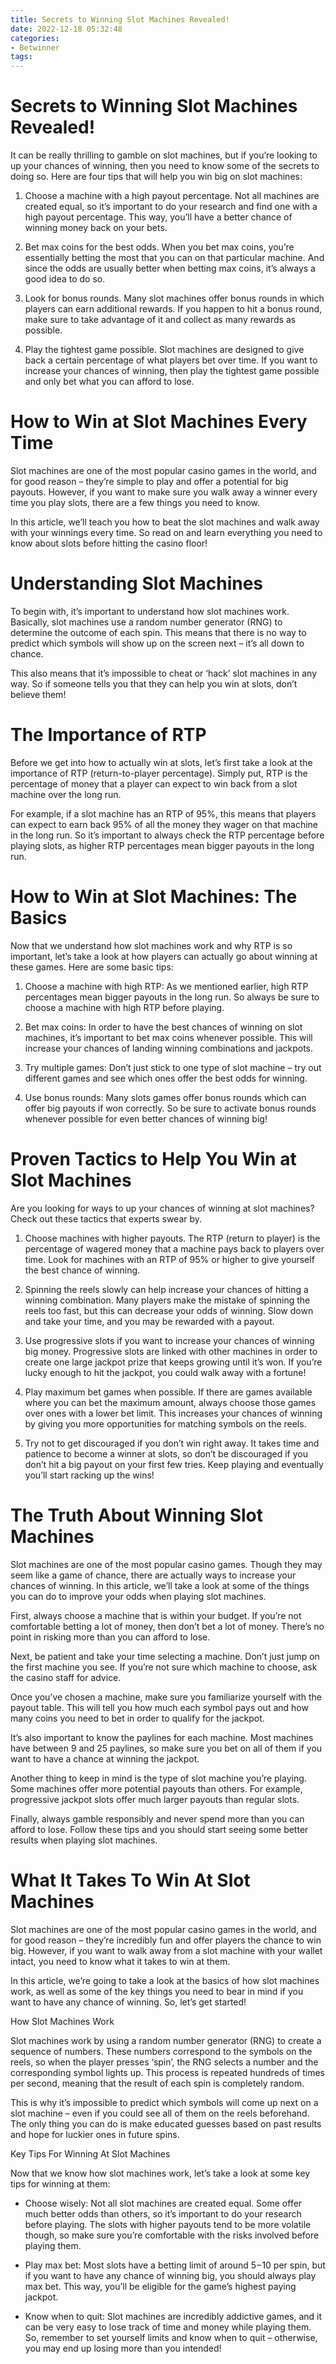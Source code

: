 ```yaml
---
title: Secrets to Winning Slot Machines Revealed!
date: 2022-12-18 05:32:48
categories:
- Betwinner
tags:
---
```



#  Secrets to Winning Slot Machines Revealed!

It can be really thrilling to gamble on slot machines, but if you’re looking to up your chances of winning, then you need to know some of the secrets to doing so. Here are four tips that will help you win big on slot machines:

1. Choose a machine with a high payout percentage. Not all machines are created equal, so it’s important to do your research and find one with a high payout percentage. This way, you’ll have a better chance of winning money back on your bets.

2. Bet max coins for the best odds. When you bet max coins, you’re essentially betting the most that you can on that particular machine. And since the odds are usually better when betting max coins, it’s always a good idea to do so.

3. Look for bonus rounds. Many slot machines offer bonus rounds in which players can earn additional rewards. If you happen to hit a bonus round, make sure to take advantage of it and collect as many rewards as possible.

4. Play the tightest game possible. Slot machines are designed to give back a certain percentage of what players bet over time. If you want to increase your chances of winning, then play the tightest game possible and only bet what you can afford to lose.

#  How to Win at Slot Machines Every Time

Slot machines are one of the most popular casino games in the world, and for good reason – they’re simple to play and offer a potential for big payouts. However, if you want to make sure you walk away a winner every time you play slots, there are a few things you need to know.

In this article, we’ll teach you how to beat the slot machines and walk away with your winnings every time. So read on and learn everything you need to know about slots before hitting the casino floor!

# Understanding Slot Machines

To begin with, it’s important to understand how slot machines work. Basically, slot machines use a random number generator (RNG) to determine the outcome of each spin. This means that there is no way to predict which symbols will show up on the screen next – it’s all down to chance.

This also means that it’s impossible to cheat or ‘hack’ slot machines in any way. So if someone tells you that they can help you win at slots, don’t believe them!

# The Importance of RTP

Before we get into how to actually win at slots, let’s first take a look at the importance of RTP (return-to-player percentage). Simply put, RTP is the percentage of money that a player can expect to win back from a slot machine over the long run.

For example, if a slot machine has an RTP of 95%, this means that players can expect to earn back 95% of all the money they wager on that machine in the long run. So it’s important to always check the RTP percentage before playing slots, as higher RTP percentages mean bigger payouts in the long run.

# How to Win at Slot Machines: The Basics

Now that we understand how slot machines work and why RTP is so important, let’s take a look at how players can actually go about winning at these games. Here are some basic tips:

1) Choose a machine with high RTP: As we mentioned earlier, high RTP percentages mean bigger payouts in the long run. So always be sure to choose a machine with high RTP before playing.


 2) Bet max coins: In order to have the best chances of winning on slot machines, it’s important to bet max coins whenever possible. This will increase your chances of landing winning combinations and jackpots.

 3) Try multiple games: Don’t just stick to one type of slot machine – try out different games and see which ones offer the best odds for winning.

 4) Use bonus rounds: Many slots games offer bonus rounds which can offer big payouts if won correctly. So be sure to activate bonus rounds whenever possible for even better chances of winning big!

#  Proven Tactics to Help You Win at Slot Machines

Are you looking for ways to up your chances of winning at slot machines? Check out these tactics that experts swear by.

1. Choose machines with higher payouts. The RTP (return to player) is the percentage of wagered money that a machine pays back to players over time. Look for machines with an RTP of 95% or higher to give yourself the best chance of winning.

2. Spinning the reels slowly can help increase your chances of hitting a winning combination. Many players make the mistake of spinning the reels too fast, but this can decrease your odds of winning. Slow down and take your time, and you may be rewarded with a payout.

3. Use progressive slots if you want to increase your chances of winning big money. Progressive slots are linked with other machines in order to create one large jackpot prize that keeps growing until it’s won. If you’re lucky enough to hit the jackpot, you could walk away with a fortune!

4. Play maximum bet games when possible. If there are games available where you can bet the maximum amount, always choose those games over ones with a lower bet limit. This increases your chances of winning by giving you more opportunities for matching symbols on the reels.

5. Try not to get discouraged if you don’t win right away. It takes time and patience to become a winner at slots, so don’t be discouraged if you don’t hit a big payout on your first few tries. Keep playing and eventually you’ll start racking up the wins!

#  The Truth About Winning Slot Machines

Slot machines are one of the most popular casino games. Though they may seem like a game of chance, there are actually ways to increase your chances of winning. In this article, we’ll take a look at some of the things you can do to improve your odds when playing slot machines.

First, always choose a machine that is within your budget. If you’re not comfortable betting a lot of money, then don’t bet a lot of money. There’s no point in risking more than you can afford to lose.

Next, be patient and take your time selecting a machine. Don’t just jump on the first machine you see. If you’re not sure which machine to choose, ask the casino staff for advice.

Once you’ve chosen a machine, make sure you familiarize yourself with the payout table. This will tell you how much each symbol pays out and how many coins you need to bet in order to qualify for the jackpot.

It’s also important to know the paylines for each machine. Most machines have between 9 and 25 paylines, so make sure you bet on all of them if you want to have a chance at winning the jackpot.

Another thing to keep in mind is the type of slot machine you’re playing. Some machines offer more potential payouts than others. For example, progressive jackpot slots offer much larger payouts than regular slots.

Finally, always gamble responsibly and never spend more than you can afford to lose. Follow these tips and you should start seeing some better results when playing slot machines.

#  What It Takes To Win At Slot Machines

 Slot machines are one of the most popular casino games in the world, and for good reason – they’re incredibly fun and offer players the chance to win big. However, if you want to walk away from a slot machine with your wallet intact, you need to know what it takes to win at them.

In this article, we’re going to take a look at the basics of how slot machines work, as well as some of the key things you need to bear in mind if you want to have any chance of winning. So, let’s get started!

How Slot Machines Work

Slot machines work by using a random number generator (RNG) to create a sequence of numbers. These numbers correspond to the symbols on the reels, so when the player presses ‘spin’, the RNG selects a number and the corresponding symbol lights up. This process is repeated hundreds of times per second, meaning that the result of each spin is completely random.

This is why it’s impossible to predict which symbols will come up next on a slot machine – even if you could see all of them on the reels beforehand. The only thing you can do is make educated guesses based on past results and hope for luckier ones in future spins.

Key Tips For Winning At Slot Machines

Now that we know how slot machines work, let’s take a look at some key tips for winning at them:

- Choose wisely: Not all slot machines are created equal. Some offer much better odds than others, so it’s important to do your research before playing. The slots with higher payouts tend to be more volatile though, so make sure you’re comfortable with the risks involved before playing them.

- Play max bet: Most slots have a betting limit of around $5-$10 per spin, but if you want to have any chance of winning big, you should always play max bet. This way, you’ll be eligible for the game’s highest paying jackpot.

- Know when to quit: Slot machines are incredibly addictive games, and it can be very easy to lose track of time and money while playing them. So, remember to set yourself limits and know when to quit – otherwise, you may end up losing more than you intended!